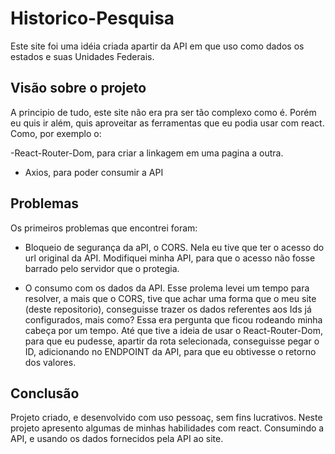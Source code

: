 # Historico-Pesquisa

  Este site foi uma idéia criada apartir da API em que uso como dados os estados e suas Unidades Federais.

## Visão sobre o projeto

  A principio de tudo, este site não era pra ser tão complexo como é. Porém eu quis ir além, quis aproveitar as ferramentas que eu podia usar com react.
  Como, por exemplo o: 
  
   -React-Router-Dom, para criar a linkagem em uma pagina a outra.
    
   - Axios, para poder consumir a API
     
## Problemas

  Os primeiros problemas que encontrei foram:
  
  - Bloqueio de segurança da aPI, o CORS.
      Nela eu tive que ter o acesso do url original da API. Modifiquei minha API,
      para que o acesso não fosse barrado pelo servidor que o protegia.
      
  - O consumo com os dados da API.
      Esse prolema levei um tempo para resolver, a mais que o CORS, tive que achar uma forma que o meu site (deste repositorio),
      conseguisse trazer os dados referentes aos Ids já configurados, mais como?
      Essa era pergunta que ficou rodeando minha cabeça por um tempo.
      Até que tive a ideia de usar o React-Router-Dom, para que eu pudesse, apartir da rota selecionada,
      conseguisse pegar o ID, adicionando no ENDPOINT da API, para que eu obtivesse o retorno dos valores.

  ## Conclusão

  Projeto criado, e desenvolvido com uso pessoaç, sem fins lucrativos. Neste projeto apresento algumas de minhas habilidades com react.
  Consumindo a API, e usando os dados fornecidos pela API ao site.
      
  
  
